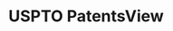 ---
layout: default
bigquery: https://console.cloud.google.com/bigquery?p=patents-public-data&d=patentsview&page=dataset
citation: Attribution should be given to PatentsView for use, distribution, or derivative
  works.
code: https://github.com/CSSIP-AIR/PatentsView-Code-Snippets/
contributors: USPTO
cost: None
description: 'PatentsView includes US patent data including raw data (summaries, applications,
  pregrant applications), disambugations of inventors and assignees, and inventor
  gender estimates.  Also foreign priority data, # of figures and sheets, and government
  interest statements.'
documentation: https://patentsview.org/query/builder-faqs
last_edit: 04/08/2022, 13:59:50
location: https://patentsview.org/
maintained_by: USPTO
record_creation_timestamp: 12/2/2020 17:20:46
schema_fields:
- organization_id
- disamb_inventor_id_20200331
- f102_date
- disamb_assignee_id_20191231
- relkind
- exemplary
- disamb_inventor_id_20190312
- section
- deceased
- abstract
- disamb_inventor_id_20171226
- gi_statement
- subgroup_id
- disamb_inventor_id_20180528
- level_one
- disamb_assignee_id_20200929
- lawyer_id
- num_figures
- rawinventor_id
- citation_id
- contract_award_number
- applicant_type
- classification_data_source
- disamb_inventor_id_20200929
- disamb_inventor_id_20170808
- action_date
- latin_name
- disamb_assignee_id_20181127
- _371_date
- latitude
- male_flag
- rawassignee_id
- section_id
- ipc_version_indicator
- rel_id
- subgroup
- term_disclaimer
- classification_status
- dependent
- status
- sequence
- disamb_assignee_id_20200331
- disamb_assignee_id_20190312
- ipc_class
- subclass
- name_last
- lname
- organization
- kind
- _102_date
- doc_type
- disclaimer_date
- classification_level
- filename
- disamb_assignee_id_20200630
- id
- length
- subclass_id
- group_id
- subcategory_id
- fname
- longitude
- main_group
- sector_title
- reldocno
- location_id
- f371_date
- inventor_id
- disamb_assignee_id_20191008
- field_title
- group
- uuid
- series_code
- classification_value
- disamb_inventor_id_20171003
- designation
- field_id
- publication_number
- rawlocation_id
- number
- category
- country
- date
- disamb_inventor_id_20201229
- term_extension
- mainclass_id
- level_two
- subsection_id
- rule_47
- type
- lapse_of_patent
- term_grant
- attribution_status
- text
- state
- state_fips
- disamb_inventor_id_20200630
- disamb_inventor_id_20191231
- name
- category_id
- city
- patent_id
- county_fips
- title
- num
- num_sheets
- disamb_inventor_id_20181127
- role
- name_first
- disamb_inventor_id_20170307
- symbol_position
- withdrawn
- country_transformed
- num_claims
- disamb_assignee_id_20190820
- level_three
- latlong
- county
- application_id
- disamb_inventor_id_20190820
- variety
- assignee_id
- doctype
- male
- disamb_inventor_id_20191008
shortname: patentsview
tags:
- disambiguation
- United States
- gender
terms_of_use: Creative Commons Attribution 4.0 International License.
timeframe: 1963-1999
title: USPTO PatentsView
uuid: cf1780b1-e265-4e49-8d1d-83b9cfe0fd9a
---